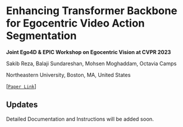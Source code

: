# Enhancing Transformer Backbone for Egocentric Video Action Segmentation
**Joint Ego4D & EPIC Workshop on Egocentric Vision at CVPR 2023**

Sakib Reza, Balaji Sundareshan, Mohsen Moghaddam, Octavia Camps

Northeastern University, Boston, MA, United States  

[[`Paper Link`](https://arxiv.org/abs/2305.11365)]   

## Updates
Detailed Documentation and Instructions will be added soon.
